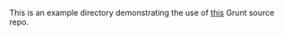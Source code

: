 This is an example directory demonstrating the use of [this](https://github.com/jpillora/grunt-source-ghpages) Grunt source repo.

